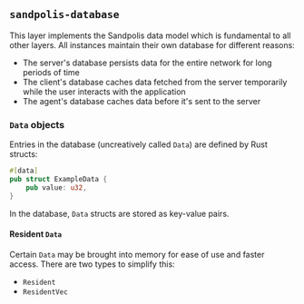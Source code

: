 ## `sandpolis-database`

This layer implements the Sandpolis data model which is fundamental to all other
layers. All instances maintain their own database for different reasons:

- The server's database persists data for the entire network for long periods of
  time
- The client's database caches data fetched from the server temporarily while
  the user interacts with the application
- The agent's database caches data before it's sent to the server

### `Data` objects

Entries in the database (uncreatively called `Data`) are defined by Rust
structs:

```rs
#[data]
pub struct ExampleData {
    pub value: u32,
}
```

In the database, `Data` structs are stored as key-value pairs.

#### Resident `Data`

Certain `Data` may be brought into memory for ease of use and faster access.
There are two types to simplify this:

- `Resident`
- `ResidentVec`
